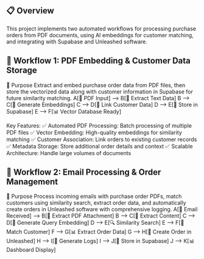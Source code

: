 ## 📋 Overview
This project implements two automated workflows for processing purchase orders from PDF documents, using AI embeddings for customer matching, and integrating with Supabase and Unleashed software.

## 🚀 Workflow 1: PDF Embedding & Customer Data Storage
🎯 Purpose
Extract and embed purchase order data from PDF files, then store the vectorized data along with customer information in Supabase for future similarity matching.
    A[📄 PDF Input] --> B[📝 Extract Text Data] <dr>
    B --> C[🧠 Generate Embeddings]<dr>
    C --> D[👥 Link Customer Data]<dr>
    D --> E[💾 Store in Supabase]<dr>
    E --> F[📊 Vector Database Ready]<dr>

Key Features:
✅ Automated PDF Processing: Batch processing of multiple PDF files<dr>
✅ Vector Embedding: High-quality embeddings for similarity matching<dr>
✅ Customer Association: Link orders to existing customer records<dr>
✅ Metadata Storage: Store additional order details and context<dr>
✅ Scalable Architecture: Handle large volumes of documents<dr>

## 📧 Workflow 2: Email Processing & Order Management

🎯 Purpose <dr>
Process incoming emails with purchase order PDFs, match customers using similarity search, extract order data, and automatically create orders in Unleashed software with comprehensive logging.
    A[📧 Email Received] --> B[📎 Extract PDF Attachment]
    B --> C[📝 Extract Content]
    C --> D[🧠 Generate Query Embedding]
    D --> E[🔍 Similarity Search]
    E --> F[👤 Match Customer]
    F --> G[📊 Extract Order Data]
    G --> H[🚀 Create Order in Unleashed]
    H --> I[📝 Generate Logs]
    I --> J[💾 Store in Supabase]
    J --> K[📊 Dashboard Display]
